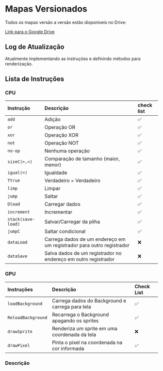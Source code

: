 # Mapas Versionados

Todos os mapas versão a versão estão disponíveis no Drive:

[Link para o Google Drive](https://drive.google.com/drive/folders/1Ebdu63KJPf-L2AKmwXlmZI4NaxptC99T?usp=sharing)

## Log de Atualização

Atualmente implementando as instruções e definindo métodos para renderização.

## Lista de Instruções

### CPU

| Instrução | Descrição                                  | check list |
| :-------- | :----------------------------------------- | :------------ |
| `add`     | Adição                                     | ✅            |
| `or`      | Operação OR                                | ✅            |
| `xor`     | Operação XOR                               | ✅            |
| `not`     | Operação NOT                               | ✅            |
| `no-op`   | Nenhuma operação                           | ✅            |
| `sizeC(>,<)` | Comparação de tamanho (maior, menor)     | ✅            |
| `igual(=)`| Igualdade                                  | ✅            |
| `Ttrue`   | Verdadeiro = Verdadeiro                    | ✅            |
| `limp`    | Limpar                                     | ✅            |
| `jump`    | Saltar                                     | ✅            |
| `Dload`   | Carregar dados                             | ✅            |
| `increment` | Incrementar                                | ✅            |
| `stack(save-load)` | Salvar/Carregar da pilha                 | ✅            |
| `jumpC`   | Saltar condicional                         | ✅            |
| `dataLoad` | Carrega dados de um endereço em um registrador para outro registrador | ❌            |
| `dataSave` | Salva dados de um registrador no endereço em outro registrador | ❌            |

### GPU

| Instruções  | Descrição                                       | Check List |
| :---------- | :---------------------------------------------- | :--------- |
| `loadBackground` | Carrega dados do Background e carrega para tela | ✅         |
| `ReloadBackground` | Recarrega o Background apagando os sprites   | ✅         |
| `drawSprite`   | Renderiza um sprite em uma coordenada da tela  | ❌         |
| `drawPixel`    | Pinta o pixel na coordenada na cor informada   | ✅         |

### Descrição